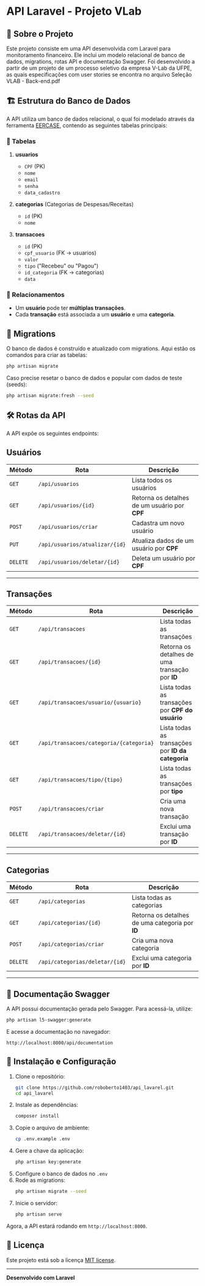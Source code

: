 # API Laravel - Projeto VLab

## 📌 Sobre o Projeto

Este projeto consiste em uma API desenvolvida com Laravel para monitoramento financeiro. Ele inclui um modelo relacional de banco de dados, migrations, rotas API e documentação Swagger. Foi desenvolvido a partir de um projeto de um processo seletivo da empresa V-Lab da UFPE, as quais especificações com user stories se encontra no arquivo Seleção VLAB - Back-end.pdf

## 🏗️ Estrutura do Banco de Dados

A API utiliza um banco de dados relacional, o qual foi modelado através da ferramenta [EERCASE](https://sites.google.com/a/cin.ufpe.br/eercase/), contendo as seguintes tabelas principais:

### 🔹 Tabelas

1. **usuarios**

   - `CPF` (PK)
   - `nome`
   - `email`
   - `senha`
   - `data_cadastro`

2. **categorias** (Categorias de Despesas/Receitas)

   - `id` (PK)
   - `nome`

3. **transacoes**
   
   - `id` (PK)
   - `cpf_usuario` (FK -> usuarios)
   - `valor`
   - `tipo` ("Recebeu" ou "Pagou")
   - `id_categoria` (FK -> categorias)
   - `data`

### 🔹 Relacionamentos

- Um **usuário** pode ter **múltiplas transações**.
- Cada **transação** está associada a um **usuário** e uma **categoria**.

## 🚀 Migrations

O banco de dados é construído e atualizado com migrations. Aqui estão os comandos para criar as tabelas:

```sh
php artisan migrate
```

Caso precise resetar o banco de dados e popular com dados de teste (seeds):

```sh
php artisan migrate:fresh --seed
```

## 🛠️ Rotas da API

A API expõe os seguintes endpoints:

## Usuários

| **Método** | **Rota**                      | **Descrição**                               |
|------------|--------------------------------|---------------------------------------------|
| `GET`      | `/api/usuarios`               | Lista todos os usuários                     |
| `GET`      | `/api/usuarios/{id}`          | Retorna os detalhes de um usuário por **CPF** |
| `POST`     | `/api/usuarios/criar`         | Cadastra um novo usuário                    |
| `PUT`      | `/api/usuarios/atualizar/{id}`| Atualiza dados de um usuário por **CPF**    |
| `DELETE`   | `/api/usuarios/deletar/{id}`  | Deleta um usuário por **CPF**               |

---

## Transações

| **Método** | **Rota**                                   | **Descrição**                                      |
|------------|-------------------------------------------|----------------------------------------------------|
| `GET`      | `/api/transacoes`                        | Lista todas as transações                          |
| `GET`      | `/api/transacoes/{id}`                   | Retorna os detalhes de uma transação por **ID**             |
| `GET`      | `/api/transacoes/usuario/{usuario}`      | Lista todas as transações por **CPF do usuário**  |
| `GET`      | `/api/transacoes/categoria/{categoria}`  | Lista todas as transações por **ID da categoria** |
| `GET`      | `/api/transacoes/tipo/{tipo}`           | Lista todas as transações por **tipo**            |
| `POST`     | `/api/transacoes/criar`                  | Cria uma nova transação                           |
| `DELETE`   | `/api/transacoes/deletar/{id}`           | Exclui uma transação por **ID**                             |

---

## Categorias

| **Método** | **Rota**                         | **Descrição**                        |
|------------|---------------------------------|--------------------------------------|
| `GET`      | `/api/categorias`              | Lista todas as categorias           |
| `GET`      | `/api/categorias/{id}`         | Retorna os detalhes de uma categoria por **ID** |
| `POST`     | `/api/categorias/criar`        | Cria uma nova categoria             |
| `DELETE`   | `/api/categorias/deletar/{id}` | Exclui uma categoria por **ID**         |

---

## 📖 Documentação Swagger

A API possui documentação gerada pelo Swagger. Para acessá-la, utilize:

```sh
php artisan l5-swagger:generate
```

E acesse a documentação no navegador:

```
http://localhost:8000/api/documentation
```

## 🔧 Instalação e Configuração

1. Clone o repositório:
   ```sh
   git clone https://github.com/roboberto1403/api_lavarel.git
   cd api_lavarel
   ```
2. Instale as dependências:
   ```sh
   composer install
   ```
3. Copie o arquivo de ambiente:
   ```sh
   cp .env.example .env
   ```
4. Gere a chave da aplicação:
   ```sh
   php artisan key:generate
   ```
5. Configure o banco de dados no `.env`
6. Rode as migrations:
   ```sh
   php artisan migrate --seed
   ```
7. Inicie o servidor:
   ```sh
   php artisan serve
   ```

Agora, a API estará rodando em `http://localhost:8000`.


## 📝 Licença

Este projeto está sob a licença [MIT license](https://opensource.org/licenses/MIT).

---

**Desenvolvido com Laravel** 
